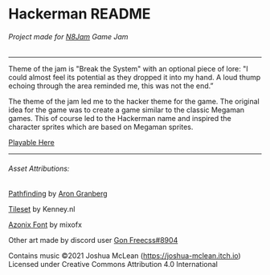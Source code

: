 # Hackerman README
###### Project made for [N8Jam](https://itch.io/jam/n8jam) Game Jam
---
Theme of the jam is "Break the System" with an optional piece of lore: "I could almost feel its potential as they dropped it into my hand. A loud thump echoing through the area reminded me, this was not the end.”

The theme of the jam led me to the hacker theme for the game. The original idea for the game was to create a game similar to the classic Megaman games. This of course led to the Hackerman name and inspired the character sprites which are based on Megaman sprites.

[Playable Here](https://theboxfriend.itch.io/hackerman)

---
###### Asset Attributions:
[Pathfinding](https://arongranberg.com/astar) by [Aron Granberg](https://arongranberg.com/)

[Tileset](https://kenney.nl/assets/bit-platformer-pack) by Kenney.nl

[Azonix Font](https://www.fontspace.com/azonix-font-f30718) by mixofx

Other art made by discord user [Gon Freecss#8904]()

  Contains music ©2021 Joshua McLean (https://joshua-mclean.itch.io)
  Licensed under Creative Commons Attribution 4.0 International
